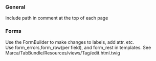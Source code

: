 ### General
Include path in comment at the top of each page
### Forms
Use the FormBuilder to make changes to labels, add attr. etc.  
Use form_errors,form_row(per field), and form_rest in templates.
See Marca/TabBundle/Resources/views/Tag/edit.html.twig